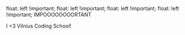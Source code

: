 float: left !important;
float: left !important;
float: left !important;
float: left !important;
IMPOOOOOOOORTANT


I <3 Vilnius Coding School!
